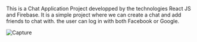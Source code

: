 This is a Chat Application Project developped by the technologies React JS and Firebase.
It is a simple project where we can create a chat and add friends to chat with.
the user can log in with both Facebook or Google.

![Capture](https://user-images.githubusercontent.com/69435746/179403756-b7864530-6b7d-4c5e-8ff0-5f4c252a9681.PNG)
